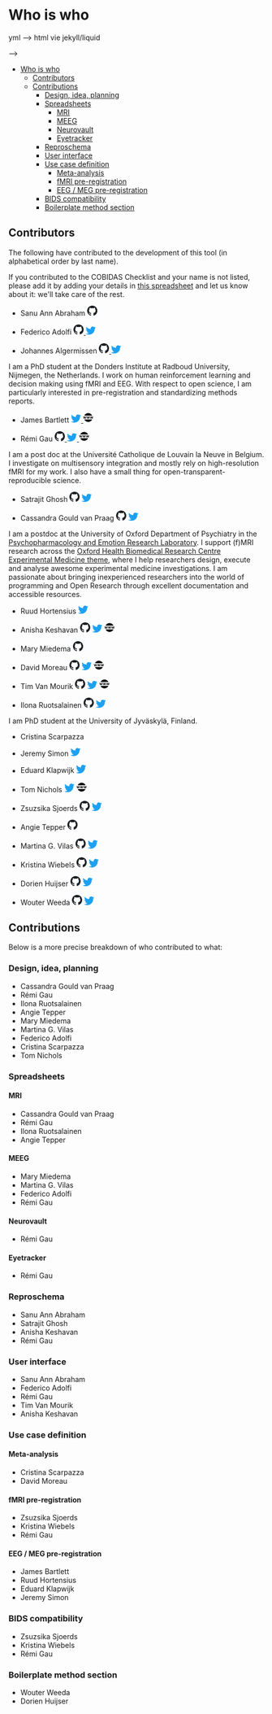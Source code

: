 # Who is who

<!--
TODO
This probably should be turned into a webpage using some jekyll magic:
contributor spreadsheet --> yml --> html vie jekyll/liquid

-->

<!-- TOC -->

- [Who is who](#who-is-who)
  - [Contributors](#contributors)
  - [Contributions](#contributions)
    - [Design, idea, planning](#design-idea-planning)
    - [Spreadsheets](#spreadsheets)
      - [MRI](#mri)
      - [MEEG](#meeg)
      - [Neurovault](#neurovault)
      - [Eyetracker](#eyetracker)
    - [Reproschema](#reproschema)
    - [User interface](#user-interface)
    - [Use case definition](#use-case-definition)
      - [Meta-analysis](#meta-analysis)
      - [fMRI pre-registration](#fmri-pre-registration)
      - [EEG / MEG pre-registration](#eeg--meg-pre-registration)
    - [BIDS compatibility](#bids-compatibility)
    - [Boilerplate method section](#boilerplate-method-section)

<!-- /TOC -->

## Contributors

The following have contributed to the development of this tool (in alphabetical
order by last name).

If you contributed to the COBIDAS Checklist and your name is not listed, please
add it by adding your details in
[this spreadsheet](https://docs.google.com/spreadsheets/d/1v_ReviQZLNxg9T5qCYAfMiA-rZupMnWp03PSNVRGpBI/edit?usp=sharing)
and let us know about it: we'll take care of the rest.

-   Sanu Ann Abraham
    <a href="https://github.com/sanuann"><img src="img/github.png" width=20px />
    <a/>

-   Federico Adolfi
    <a href="https://github.com/fedeadolfi"><img src="img/github.png" width=20px />
    <a/>
    <a href="https://twitter.com/fedeadolfi"><img src="img/twitter.png" width=20px />
    <a/>

-   Johannes Algermissen
    <a href="https://github.com/johalgermissen"><img src="img/github.png" width=20px />
    <a/>
    <a href="https://twitter.com/johalgermissen"><img src="img/twitter.png" width=20px />
    <a/>

I am a PhD student at the Donders Institute at Radboud University, Nijmegen, the
Netherlands. I work on human reinforcement learning and decision making using
fMRI and EEG. With respect to open science, I am particularly interested in
pre-registration and standardizing methods reports.

-   James Bartlett
    <a href="https://twitter.com/JamesEBartlett"><img src="img/twitter.png" width=20px />
    <a/>
    <a href="https://bartlettje.github.io/BartlettJE.github.io/"><img src="img/www.png" width=20px />
    <a/>

-   Rémi Gau
    <a href="https://github.com/Remi-Gau"><img src="img/github.png" width=20px />
    <a/> <a/>
    <a href="https://twitter.com/RemiGau"><img src="img/twitter.png" width=20px />
    <a/>
    <a href="https://remi-gau.github.io/"><img src="img/www.png" width=20px />
    <a/>

I am a post doc at the Université Catholique de Louvain la Neuve in Belgium. I
investigate on multisensory integration and mostly rely on high-resolution fMRI
for my work. I also have a small thing for open-transparent-reproducible
science.

-   Satrajit Ghosh
    <a href="https://github.com/satra"><img src="img/github.png" width=20px /><a/>
    <a href="https://twitter.com/satra_"><img src="img/twitter.png" width=20px /><a/>

-   Cassandra Gould van Praag
    <a href="https://github.com/cassgvp"><img src="img/github.png" width=20px /><a/>
    <a href="https://twitter.com/cassgvp"><img src="img/twitter.png" width=20px /><a/>

I am a postdoc at the University of Oxford Department of Psychiatry in the
[Psychopharmacology and Emotion Research
Laboratory](https://www.psych.ox.ac.uk/research/psychopharmacology-and-emotion-research-laboratory).
I support (f)MRI research across the [Oxford Health Biomedical Research Centre
Experimental Medicine
theme](https://oxfordhealthbrc.nihr.ac.uk/research/clinical-research-infrastructure-and-experimental-medicine/),
where I help researchers design, execute and analyse awesome experimental
medicine investigations. I am passionate about bringing inexperienced
researchers into the world of programming and Open Research through excellent
documentation and accessible resources.

-   Ruud Hortensius
    <a href="https://twitter.com/ruudhortensius"><img src="img/twitter.png" width=20px /><a/>

-   Anisha Keshavan
    <a href="https://github.com/akeshavan"><img src="img/github.png" width=20px /><a/>
    <a href="https://twitter.com/akeshavan_"><img src="img/twitter.png" width=20px /><a/>
    <a href="https://anisha.pizza/#/"><img src="img/www.png" width=20px /><a/>

-   Mary Miedema
    <a href="https://github.com/m-miedema"><img src="img/github.png" width=20px /><a/>

-   David Moreau
    <a href="https://github.com/davidmoreau"><img src="img/github.png" width=20px /><a/>
    <a href="https://twitter.com/davidwmoreau"><img src="img/twitter.png" width=20px /><a/>
    <a href="https://www.braindynamicslab.com/"><img src="img/www.png" width=20px /><a/>

-   Tim Van Mourik
    <a href="https://github.com/TimVanMourik"><img src="img/github.png" width=20px /><a/>
    <a href="https://twitter.com/tim_van_mourik"><img src="img/twitter.png" width=20px /><a/>
    <a href="https://timvanmourik.com/"><img src="img/www.png" width=20px /><a/>

-   Ilona Ruotsalainen
    <a href="https://github.com/joyswe"><img src="img/github.png" width=20px /><a/>
    <a href="https://twitter.com/IRuotsa"><img src="img/twitter.png" width=20px /><a/>

I am PhD student at the University of Jyväskylä, Finland.

-   Cristina Scarpazza

-   Jeremy Simon
    <a href="https://twitter.com/jeremycsimon13"><img src="img/twitter.png" width=20px /><a/>

-   Eduard Klapwijk
    <a href="https://twitter.com/etklapwijk"><img src="img/twitter.png" width=20px /><a/>

-   Tom Nichols
    <a href="https://twitter.com/nicholst"><img src="img/twitter.png" width=20px /><a/>
    <a href="http://www.nisox.org/"><img src="img/www.png" width=20px /><a/>

-   Zsuzsika Sjoerds
    <a href="https://github.com/zsjoerds"><img src="img/github.png" width=20px /><a/>
    <a href="https://twitter.com/zsjoerds"><img src="img/twitter.png" width=20px /><a/>

-   Angie Tepper
    <a href="https://github.com/angietep"><img src="img/github.png" width=20px /><a/>

-   Martina G. Vilas
    <a href="https://github.com/martinagvilas"><img src="img/github.png" width=20px /><a/>
    <a href="https://twitter.com/martinagvilas"><img src="img/twitter.png" width=20px /><a/>

-   Kristina Wiebels
    <a href="https://github.com/kwiebels"><img src="img/github.png" width=20px /><a/>
    <a href="https://twitter.com/k_wiebels"><img src="img/twitter.png" width=20px /><a/>

-   Dorien Huijser
    <a href="https://github.com/DorienHuijser"><img src="img/github.png" width=20px /><a/>
    <a href="https://twitter.com/DorienHuijser"><img src="img/twitter.png" width=20px /><a/>

-   Wouter Weeda
    <a href="https://github.com/wdweeda"><img src="img/github.png" width=20px /><a/>
    <a href="https://twitter.com/weedawouter"><img src="img/twitter.png" width=20px /><a/>

## Contributions

Below is a more precise breakdown of who contributed to what:

### Design, idea, planning

-   Cassandra Gould van Praag
-   Rémi Gau
-   Ilona Ruotsalainen
-   Angie Tepper
-   Mary Miedema
-   Martina G. Vilas
-   Federico Adolfi
-   Cristina Scarpazza
-   Tom Nichols

### Spreadsheets

#### MRI

-   Cassandra Gould van Praag
-   Rémi Gau
-   Ilona Ruotsalainen
-   Angie Tepper

#### MEEG

-   Mary Miedema
-   Martina G. Vilas
-   Federico Adolfi
-   Rémi Gau

#### Neurovault

-   Rémi Gau

#### Eyetracker

-   Rémi Gau

### Reproschema

-   Sanu Ann Abraham
-   Satrajit Ghosh
-   Anisha Keshavan
-   Rémi Gau

### User interface

-   Sanu Ann Abraham
-   Federico Adolfi
-   Rémi Gau
-   Tim Van Mourik
-   Anisha Keshavan

### Use case definition

#### Meta-analysis

-   Cristina Scarpazza
-   David Moreau

#### fMRI pre-registration

-   Zsuzsika Sjoerds
-   Kristina Wiebels
-   Rémi Gau

#### EEG / MEG pre-registration

-   James Bartlett
-   Ruud Hortensius
-   Eduard Klapwijk
-   Jeremy Simon

### BIDS compatibility

-   Zsuzsika Sjoerds
-   Kristina Wiebels
-   Rémi Gau

### Boilerplate method section

-   Wouter Weeda
-   Dorien Huijser
